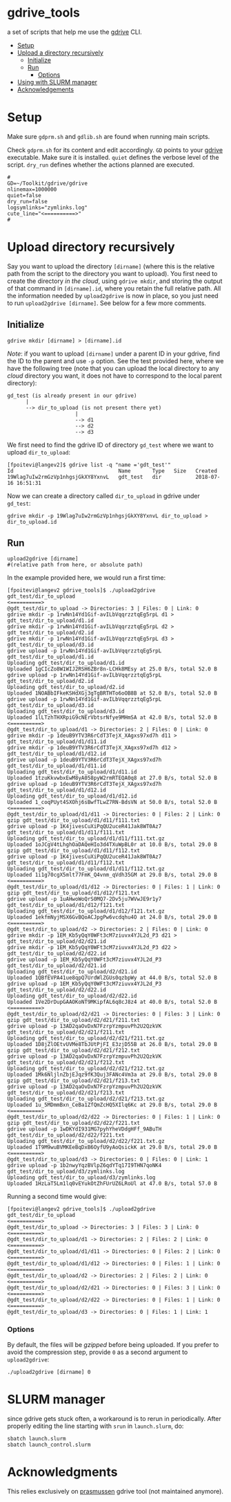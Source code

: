 # gdrive_tools
a set of scripts that help me use the [gdrive](https://github.com/prasmussen/gdrive) CLI.

* [Setup](#setup)
* [Upload a directory recursively](#upload)
  * [Initialize](#upload_init)
  * [Run](#upload_run)
    * [Options](#upload_run_options)
* [Using with SLURM manager](#slurm)
* [Acknowledgements](#acknowledgements)

# Setup <a id='setup'></a>
Make sure `gdprm.sh` and `gdlib.sh` are found when running main scripts.

Check `gdprm.sh` for its content and edit accordingly. `GD` points to your [gdrive](https://github.com/prasmussen/gdrive) executable. Make sure it is installed. `quiet` defines the verbose level of the script. `dry_run` defines whether the actions planned are executed. 
```#!/bin/bash
# 
GD=~/Toolkit/gdrive/gdrive
nlinemax=1000000
quiet=false
dry_run=false
logsymlinks="zymlinks.log"
cute_line="<==========>"
#
```

# Upload directory recursively <a id='upload'></a>

Say you want to upload the directory `[dirname]` (where this is the relative path from the script to the directory you want to upload). You first need to create the directory *in the cloud*, using `gdrive mkdir`, and storing the output of that command in `[dirname].id`, where you retain the full relative path. All the information needed by `upload2gdrive` is now in place, so you just need to run `upload2gdrive [dirname]`. See below for a few more comments.

## Initialize <a id='upload_init'></a>
```
gdrive mkdir [dirname] > [dirname].id
```
*Note*: if you want to upload `[dirname]` under a parent ID in your gdrive, find the ID to the parent and use `-p` option. See the test provided here, where we have the following tree (note that you can upload the local directory to any *cloud* directory you want, it does not have to correspond to the local parent directory):
```
gd_test (is already present in our gdrive)
      |
      --> dir_to_upload (is not present there yet)
                      |
                      --> d1
                      --> d2
                      --> d3
``` 
We first need to find the gdrive ID of directory `gd_test` where we want to upload `dir_to_upload`:
```
[fpoitevi@langev2]$ gdrive list -q "name ='gdt_test'"
Id                                  Name       Type   Size   Created
19Wlag7uIw2rmGzVp1nhgsjGkXY8YxnvL   gdt_test   dir           2018-07-16 16:51:31
```
Now we can create a directory called `dir_to_upload` in gdrive under `gd_test`:
```
gdrive mkdir -p 19Wlag7uIw2rmGzVp1nhgsjGkXY8YxnvL dir_to_upload > dir_to_upload.id
```

## Run <a id='upload_run'></a>
```
upload2gdrive [dirname] 
#(relative path from here, or absolute path)
```

In the example provided here, we would run a first time:
```
[fpoitevi@langev2 gdrive_tools]$ ./upload2gdrive gdt_test/dir_to_upload
<==========>
@gdt_test/dir_to_upload -> Directories: 3 | Files: 0 | Link: 0
gdrive mkdir -p 1rwNn14Yd1Gif-avILbVqqrzztqEg5rpL d1 > gdt_test/dir_to_upload/d1.id
gdrive mkdir -p 1rwNn14Yd1Gif-avILbVqqrzztqEg5rpL d2 > gdt_test/dir_to_upload/d2.id
gdrive mkdir -p 1rwNn14Yd1Gif-avILbVqqrzztqEg5rpL d3 > gdt_test/dir_to_upload/d3.id
gdrive upload -p 1rwNn14Yd1Gif-avILbVqqrzztqEg5rpL gdt_test/dir_to_upload/d1.id
Uploading gdt_test/dir_to_upload/d1.id
Uploaded 1gCIcZo8W1WIJ2RSH6ZBr8n-LCHk8MEsy at 25.0 B/s, total 52.0 B
gdrive upload -p 1rwNn14Yd1Gif-avILbVqqrzztqEg5rpL gdt_test/dir_to_upload/d2.id
Uploading gdt_test/dir_to_upload/d2.id
Uploaded 1NOABbIFkeKSHdXGj3gTgBRTHTo6oOB8B at 52.0 B/s, total 52.0 B
gdrive upload -p 1rwNn14Yd1Gif-avILbVqqrzztqEg5rpL gdt_test/dir_to_upload/d3.id
Uploading gdt_test/dir_to_upload/d3.id
Uploaded 1lLTzhTHXRpiG9cNErVbtsrNfye9MHmSA at 42.0 B/s, total 52.0 B
<==========>
@gdt_test/dir_to_upload/d1 -> Directories: 2 | Files: 0 | Link: 0
gdrive mkdir -p 1deuB9YTV3R6rCdT3TejX_XAgxs97xd7h d11 > gdt_test/dir_to_upload/d1/d11.id
gdrive mkdir -p 1deuB9YTV3R6rCdT3TejX_XAgxs97xd7h d12 > gdt_test/dir_to_upload/d1/d12.id
gdrive upload -p 1deuB9YTV3R6rCdT3TejX_XAgxs97xd7h gdt_test/dir_to_upload/d1/d11.id
Uploading gdt_test/dir_to_upload/d1/d11.id
Uploaded 1tzuKkvwbxEwM8yA058pyW2rmRTEQA0q8 at 27.0 B/s, total 52.0 B
gdrive upload -p 1deuB9YTV3R6rCdT3TejX_XAgxs97xd7h gdt_test/dir_to_upload/d1/d12.id
Uploading gdt_test/dir_to_upload/d1/d12.id
Uploaded 1_coqPUyt4SXOhj6sBwfTLwZ7RN-BdsVN at 50.0 B/s, total 52.0 B
<==========>
@gdt_test/dir_to_upload/d1/d11 -> Directories: 0 | Files: 2 | Link: 0
gzip gdt_test/dir_to_upload/d1/d11/f111.txt
gdrive upload -p 1K4jivesCuXiPqQU2uceR41Jak8WT0Az7 gdt_test/dir_to_upload/d1/d11/f111.txt
Uploading gdt_test/dir_to_upload/d1/d11/f111.txt.gz
Uploaded 1oJCgV4tLhghOaDAQeHIo3d4TXuWpBL0r at 10.0 B/s, total 29.0 B
gzip gdt_test/dir_to_upload/d1/d11/f112.txt
gdrive upload -p 1K4jivesCuXiPqQU2uceR41Jak8WT0Az7 gdt_test/dir_to_upload/d1/d11/f112.txt
Uploading gdt_test/dir_to_upload/d1/d11/f112.txt.gz
Uploaded 1i1g70cgX5mlt77FmK_Q4vnm_qVdh35GM at 29.0 B/s, total 29.0 B
<==========>
@gdt_test/dir_to_upload/d1/d12 -> Directories: 0 | Files: 1 | Link: 0
gzip gdt_test/dir_to_upload/d1/d12/f121.txt
gdrive upload -p 1uAHwoWoQrS0MQ7-2Dv5ju7WVwJE9r1y7 gdt_test/dir_to_upload/d1/d12/f121.txt
Uploading gdt_test/dir_to_upload/d1/d12/f121.txt.gz
Uploaded 1ekfmNyjMSX6GvBQoACJpgPw6vcdqhu4O at 24.0 B/s, total 29.0 B
<==========>
@gdt_test/dir_to_upload/d2 -> Directories: 2 | Files: 0 | Link: 0
gdrive mkdir -p 1EM_Kb5yQqY0WFt3cM7ziuvx4YJL2d_P3 d21 > gdt_test/dir_to_upload/d2/d21.id
gdrive mkdir -p 1EM_Kb5yQqY0WFt3cM7ziuvx4YJL2d_P3 d22 > gdt_test/dir_to_upload/d2/d22.id
gdrive upload -p 1EM_Kb5yQqY0WFt3cM7ziuvx4YJL2d_P3 gdt_test/dir_to_upload/d2/d21.id
Uploading gdt_test/dir_to_upload/d2/d21.id
Uploaded 1QBfEVPA41ue8qpQ7UrdWlZGUs0qzbpWy at 44.0 B/s, total 52.0 B
gdrive upload -p 1EM_Kb5yQqY0WFt3cM7ziuvx4YJL2d_P3 gdt_test/dir_to_upload/d2/d22.id
Uploading gdt_test/dir_to_upload/d2/d22.id
Uploaded 1Ve2DrDupGAAOKoNT9MKipfAL6q8cJ8z4 at 40.0 B/s, total 52.0 B
<==========>
@gdt_test/dir_to_upload/d2/d21 -> Directories: 0 | Files: 3 | Link: 0
gzip gdt_test/dir_to_upload/d2/d21/f211.txt
gdrive upload -p 13AD2qaOvDxN7FzrpYzmpuvPh2U2QzkVK gdt_test/dir_to_upload/d2/d21/f211.txt
Uploading gdt_test/dir_to_upload/d2/d21/f211.txt.gz
Uploaded 1D8jZlOEtvUVMe8TbJUtPjFI_E3zjD55B at 26.0 B/s, total 29.0 B
gzip gdt_test/dir_to_upload/d2/d21/f212.txt
gdrive upload -p 13AD2qaOvDxN7FzrpYzmpuvPh2U2QzkVK gdt_test/dir_to_upload/d2/d21/f212.txt
Uploading gdt_test/dir_to_upload/d2/d21/f212.txt.gz
Uploaded 1Mk6NljlnZbjEJqz9fK3Quj3FANc4Vm3a at 29.0 B/s, total 29.0 B
gzip gdt_test/dir_to_upload/d2/d21/f213.txt
gdrive upload -p 13AD2qaOvDxN7FzrpYzmpuvPh2U2QzkVK gdt_test/dir_to_upload/d2/d21/f213.txt
Uploading gdt_test/dir_to_upload/d2/d21/f213.txt.gz
Uploaded 1u_5MDmmBxn_CeBa1ZfQmZcHQ5XIlq6Kc at 29.0 B/s, total 29.0 B
<==========>
@gdt_test/dir_to_upload/d2/d22 -> Directories: 0 | Files: 1 | Link: 0
gzip gdt_test/dir_to_upload/d2/d22/f221.txt
gdrive upload -p 1wDKYdI931MG7pyhYheVDdgHFf_9ABuTH gdt_test/dir_to_upload/d2/d22/f221.txt
Uploading gdt_test/dir_to_upload/d2/d22/f221.txt.gz
Uploaded 1T9M9wuBVMKEeBqDxB6OyfU9yAoQsickK at 29.0 B/s, total 29.0 B
<==========>
@gdt_test/dir_to_upload/d3 -> Directories: 0 | Files: 0 | Link: 1
gdrive upload -p 1b2nwyYqzBVlpZ6qdYTq17I9THN7qoNK4 gdt_test/dir_to_upload/d3/zymlinks.log
Uploading gdt_test/dir_to_upload/d3/zymlinks.log
Uploaded 1HzLaT5Lm1lq0vEYukOtZhFUrUZ6LRoUl at 47.0 B/s, total 57.0 B
```

Running a second time would give:
```
[fpoitevi@langev2 gdrive_tools]$ ./upload2gdrive gdt_test/dir_to_upload
<==========>
@gdt_test/dir_to_upload -> Directories: 3 | Files: 3 | Link: 0
<==========>
@gdt_test/dir_to_upload/d1 -> Directories: 2 | Files: 2 | Link: 0
<==========>
@gdt_test/dir_to_upload/d1/d11 -> Directories: 0 | Files: 2 | Link: 0
<==========>
@gdt_test/dir_to_upload/d1/d12 -> Directories: 0 | Files: 1 | Link: 0
<==========>
@gdt_test/dir_to_upload/d2 -> Directories: 2 | Files: 2 | Link: 0
<==========>
@gdt_test/dir_to_upload/d2/d21 -> Directories: 0 | Files: 3 | Link: 0
<==========>
@gdt_test/dir_to_upload/d2/d22 -> Directories: 0 | Files: 1 | Link: 0
<==========>
@gdt_test/dir_to_upload/d3 -> Directories: 0 | Files: 1 | Link: 1
```

### Options <a id='upload_run_options'></a>

By default, the files will be *gzipped* before being uploaded. If you prefer to avoid the compression step, provide `0` as a second argument to `upload2gdrive`:
```
./upload2gdrive [dirname] 0
``` 

# SLURM manager <a id='slurm'></a>
since gdrive gets stuck often, a workaround is to rerun in periodically. After properly editing the line starting with `srun` in `launch.slurm`, do:
```
sbatch launch.slurm
sbatch launch_control.slurm
```

# Acknowledgments <a id='acknowledgements'></a>

This relies exclusively on [prasmussen](https://github.com/prasmussen/gdrive) gdrive tool (not maintained anymore).
